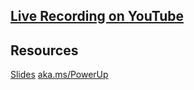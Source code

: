 ## [Live Recording on YouTube](https://youtu.be/wtMkfuuJQMc)

## Resources 
[Slides](https://docs.google.com/presentation/d/1EyROnIWedTxyyjqKdS3ms-l8AWD5to1BDvq4RQplIEg/edit#slide=id.g73d30dc9bf_2_164)
[aka.ms/PowerUp](https://aka.ms/PowerUp)
